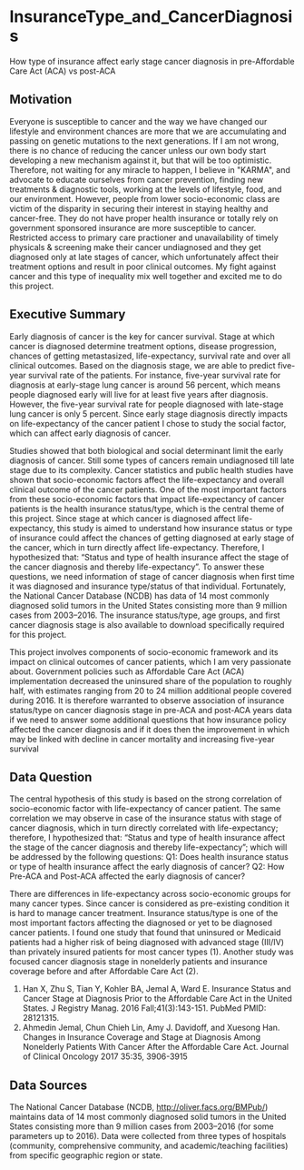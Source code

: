# InsuranceType_and_CancerDiagnosis
How type of insurance affect early stage cancer diagnosis in pre-Affordable Care Act (ACA) vs post-ACA
## Motivation
Everyone is susceptible to cancer and the way we have changed our lifestyle and environment chances are more that we are accumulating and passing on genetic mutations to the next generations. If I am not wrong, there is no chance of reducing the cancer unless our own body start developing a new mechanism against it, but that will be too optimistic. Therefore, not waiting for any miracle to happen, I believe in "KARMA", and advocate to educate ourselves from cancer prevention, finding new treatments & diagnostic tools, working at the levels of lifestyle, food, and our environment. However, people from lower socio-economic class are victim of the disparity in securing their interest in staying healthy and cancer-free. They do not have proper health insurance or totally rely on government sponsored insurance are more susceptible to cancer. Restricted access to primary care practioner and unavailability of timely physicals & screening make their cancer undiagnosed and they get diagnosed only at late stages of cancer, which unfortunately affect their treatment options and result in poor clinical outcomes. My fight against cancer and this type of inequality mix well together and excited me to do this project.
## Executive Summary
Early diagnosis of cancer is the key for cancer survival. Stage at which cancer is diagnosed determine treatment options, disease progression, chances of getting metastasized, life-expectancy, survival rate and over all clinical outcomes.  Based on the diagnosis stage, we are able to predict five-year survival rate of the patients. For instance, five-year survival rate for diagnosis at early-stage lung cancer is around 56 percent, which means people diagnosed early will live for at least five years after diagnosis. However, the five-year survival rate for people diagnosed with late-stage lung cancer is only 5 percent. Since early stage diagnosis directly impacts on life-expectancy of the cancer patient I chose to study the social factor, which can affect early diagnosis of cancer. 

Studies showed that both biological and social determinant limit the early diagnosis of cancer. Still some types of cancers remain undiagnosed till late stage due to its complexity. Cancer statistics and public health studies have shown that socio-economic factors affect the life-expectancy and overall clinical outcome of the cancer patients. One of the most important factors from these socio-economic factors that impact life-expectancy of cancer patients is the health insurance status/type, which is the central theme of this project. Since stage at which cancer is diagnosed affect life-expectancy, this study is aimed to understand how insurance status or type of insurance could affect the chances of getting diagnosed at early stage of the cancer, which in turn directly affect life-expectancy. Therefore, I hypothesized that:
“Status and type of health insurance affect the stage of the cancer diagnosis and thereby life-expectancy”.
To answer these questions, we need information of stage of cancer diagnosis when first time it was diagnosed and insurance type/status of that individual. Fortunately, the National Cancer Database (NCDB) has data of 14 most commonly diagnosed solid tumors in the United States consisting more than 9 million cases from 2003–2016. The insurance status/type, age groups, and first cancer diagnosis stage is also available to download specifically required for this project. 

This project involves components of socio-economic framework and its impact on clinical outcomes of cancer patients, which I am very passionate about. Government policies such as Affordable Care Act (ACA) implementation decreased the uninsured share of the population to roughly half, with estimates ranging from 20 to 24 million additional people covered during 2016. It is therefore warranted to observe association of insurance status/type on cancer diagnosis stage in pre-ACA and post-ACA years data if we need to answer some additional questions that how insurance policy affected the cancer diagnosis and if it does then the improvement in which may be linked with decline in cancer mortality and increasing five-year survival 
## Data Question
The central hypothesis of this study is based on the strong correlation of socio-economic factor with life-expectancy of cancer patient. The same correlation we may observe in case of the insurance status with stage of cancer diagnosis, which in turn directly correlated with life-expectancy; therefore, I hypothesized that: “Status and type of health insurance affect the stage of the cancer diagnosis and thereby life-expectancy”; which will be addressed by the following questions: 
Q1: Does health insurance status or type of health insurance affect the early diagnosis of cancer?
Q2: How Pre-ACA and Post-ACA affected the early diagnosis of cancer? 

There are differences in life-expectancy across socio-economic groups for many cancer types. Since cancer is considered as pre-existing condition it is hard to manage cancer treatment. Insurance status/type is one of the most important factors affecting the diagnosed or yet to be diagnosed cancer patients. I found one study that found that uninsured or Medicaid patients had a higher risk of being diagnosed with advanced stage (III/IV) than privately insured patients for most cancer types (1). Another study was focused cancer diagnosis stage in nonelderly patients and insurance coverage before and after Affordable Care Act (2).
1.	Han X, Zhu S, Tian Y, Kohler BA, Jemal A, Ward E. Insurance Status and Cancer 
Stage at Diagnosis Prior to the Affordable Care Act in the United States. J
Registry Manag. 2016 Fall;41(3):143-151. PubMed PMID: 28121315.
2.	Ahmedin Jemal, Chun Chieh Lin, Amy J. Davidoff, and Xuesong Han. Changes in Insurance Coverage and Stage at Diagnosis Among Nonelderly Patients With Cancer After the Affordable Care Act. Journal of Clinical Oncology 2017 35:35, 3906-3915 
 
## Data Sources
The National Cancer Database (NCDB, http://oliver.facs.org/BMPub/) maintains data of 14 most commonly diagnosed solid tumors in the United States consisting more than 9 million cases from 2003–2016 (for some parameters up to 2016). Data were collected from three types of hospitals (community, comprehensive community, and academic/teaching facilities) from specific geographic region or state.
